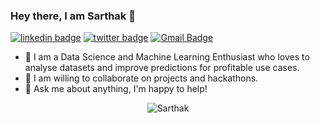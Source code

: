 ### Hey there, I am Sarthak 👋

[![linkedin badge](https://img.shields.io/badge/Sarthak_Mishra-30302f?style=flat&logo=linkedin)](https://www.linkedin.com/in/sarthak-mishra-31909a172/)
[![twitter badge](https://img.shields.io/badge/@sarthakkmishraa-30302f?style=flat&logo=twitter)](https://twitter.com/sarthakkmishraa)
[![Gmail Badge](https://img.shields.io/badge/sarthakkmishraa-30302f?style=flat&logo=gmail)](mailto:sarthakkmishraa@gmail.com)


- 🔭 I am a Data Science and Machine Learning Enthusiast who loves to analyse datasets and improve predictions for profitable use cases.
- 👯 I am willing to collaborate on projects and hackathons.
- 💬 Ask me about anything, I'm happy to help! 


<p align="center"> <img src="https://github-readme-stats.vercel.app/api?username=sarthakkmishraa&show_icons=true" alt="Sarthak" /> </p>


<!--
**sarthakkmishraa/sarthakkmishraa** is a ✨ _special_ ✨ repository because its `README.md` (this file) appears on your GitHub profile.

Here are some ideas to get you started:

- 🔭 I’m currently working on ...
- 🌱 I’m currently learning ...
- 👯 I’m looking to collaborate on ...
- 🤔 I’m looking for help with ...
- 💬 Ask me about ...
- 📫 How to reach me: ...
- 😄 Pronouns: ...
- ⚡ Fun fact: ...
-->
